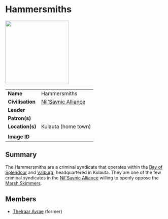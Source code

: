 # Hammersmiths

<img src="https://raw.githubusercontent.com/jesskelsall/astarus-images/main/symbols/imageid.png" height="200" />

|||
| --- | --- |
| **Name** | Hammersmiths | organisation.4
| **Civilisation** | [Nil'Savnic Alliance](../../civilisations/nilsavnic-alliance/nilsavnic-alliance.md) |
| **Leader** | |
| **Patron(s)** | |
| **Location(s)** | Kulauta (home town) |
|||
| **Image ID** | |

## Summary

The Hammersmiths are a criminal syndicate that operates within the [Bay of Splendour](../../civilisations/nilsavnic-alliance/states/bay-of-splendour.md) and [Valburg](../../civilisations/nilsavnic-alliance/states/valburg.md), headquartered in Kulauta. They are one of the few criminal syndicates in the [Nil'Savnic Alliance](../../civilisations/nilsavnic-alliance/nilsavnic-alliance.md) willing to openly oppose the [Marsh Skimmers](marsh-skimmers.md).

## Members

- [Thelraar Avrae](../../characters/thelraar-avrae.md) (former)
